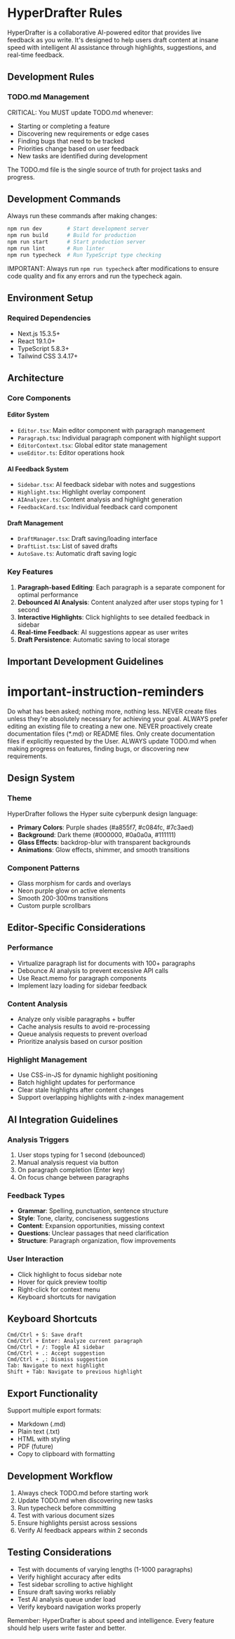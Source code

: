 # HyperDrafter Rules

HyperDrafter is a collaborative AI-powered editor that provides live feedback as you write. It's designed to help users draft content at insane speed with intelligent AI assistance through highlights, suggestions, and real-time feedback.

## Development Rules

### TODO.md Management
CRITICAL: You MUST update TODO.md whenever:
- Starting or completing a feature
- Discovering new requirements or edge cases  
- Finding bugs that need to be tracked
- Priorities change based on user feedback
- New tasks are identified during development

The TODO.md file is the single source of truth for project tasks and progress.

## Development Commands

Always run these commands after making changes:

```bash
npm run dev        # Start development server
npm run build      # Build for production  
npm run start      # Start production server
npm run lint       # Run linter
npm run typecheck  # Run TypeScript type checking
```

IMPORTANT: Always run `npm run typecheck` after modifications to ensure code quality and fix any errors and run the typecheck again.

## Environment Setup

### Required Dependencies
- Next.js 15.3.5+
- React 19.1.0+
- TypeScript 5.8.3+
- Tailwind CSS 3.4.17+

## Architecture

### Core Components

#### Editor System
- `Editor.tsx`: Main editor component with paragraph management
- `Paragraph.tsx`: Individual paragraph component with highlight support
- `EditorContext.tsx`: Global editor state management
- `useEditor.ts`: Editor operations hook

#### AI Feedback System  
- `Sidebar.tsx`: AI feedback sidebar with notes and suggestions
- `Highlight.tsx`: Highlight overlay component
- `AIAnalyzer.ts`: Content analysis and highlight generation
- `FeedbackCard.tsx`: Individual feedback card component

#### Draft Management
- `DraftManager.tsx`: Draft saving/loading interface
- `DraftList.tsx`: List of saved drafts
- `AutoSave.ts`: Automatic draft saving logic

### Key Features

1. **Paragraph-based Editing**: Each paragraph is a separate component for optimal performance
2. **Debounced AI Analysis**: Content analyzed after user stops typing for 1 second
3. **Interactive Highlights**: Click highlights to see detailed feedback in sidebar
4. **Real-time Feedback**: AI suggestions appear as user writes
5. **Draft Persistence**: Automatic saving to local storage

## Important Development Guidelines

# important-instruction-reminders
Do what has been asked; nothing more, nothing less.
NEVER create files unless they're absolutely necessary for achieving your goal.
ALWAYS prefer editing an existing file to creating a new one.
NEVER proactively create documentation files (*.md) or README files. Only create documentation files if explicitly requested by the User.
ALWAYS update TODO.md when making progress on features, finding bugs, or discovering new requirements.

## Design System

### Theme
HyperDrafter follows the Hyper suite cyberpunk design language:

- **Primary Colors**: Purple shades (#a855f7, #c084fc, #7c3aed)
- **Background**: Dark theme (#000000, #0a0a0a, #111111)
- **Glass Effects**: backdrop-blur with transparent backgrounds
- **Animations**: Glow effects, shimmer, and smooth transitions

### Component Patterns
- Glass morphism for cards and overlays
- Neon purple glow on active elements
- Smooth 200-300ms transitions
- Custom purple scrollbars

## Editor-Specific Considerations

### Performance
- Virtualize paragraph list for documents with 100+ paragraphs
- Debounce AI analysis to prevent excessive API calls
- Use React.memo for paragraph components
- Implement lazy loading for sidebar feedback

### Content Analysis
- Analyze only visible paragraphs + buffer
- Cache analysis results to avoid re-processing
- Queue analysis requests to prevent overload
- Prioritize analysis based on cursor position

### Highlight Management
- Use CSS-in-JS for dynamic highlight positioning
- Batch highlight updates for performance
- Clear stale highlights after content changes
- Support overlapping highlights with z-index management

## AI Integration Guidelines

### Analysis Triggers
1. User stops typing for 1 second (debounced)
2. Manual analysis request via button
3. On paragraph completion (Enter key)
4. On focus change between paragraphs

### Feedback Types
- **Grammar**: Spelling, punctuation, sentence structure
- **Style**: Tone, clarity, conciseness suggestions  
- **Content**: Expansion opportunities, missing context
- **Questions**: Unclear passages that need clarification
- **Structure**: Paragraph organization, flow improvements

### User Interaction
- Click highlight to focus sidebar note
- Hover for quick preview tooltip
- Right-click for context menu
- Keyboard shortcuts for navigation

## Keyboard Shortcuts

```
Cmd/Ctrl + S: Save draft
Cmd/Ctrl + Enter: Analyze current paragraph
Cmd/Ctrl + /: Toggle AI sidebar
Cmd/Ctrl + .: Accept suggestion
Cmd/Ctrl + ,: Dismiss suggestion
Tab: Navigate to next highlight
Shift + Tab: Navigate to previous highlight
```

## Export Functionality

Support multiple export formats:
- Markdown (.md)
- Plain text (.txt)
- HTML with styling
- PDF (future)
- Copy to clipboard with formatting

## Development Workflow

1. Always check TODO.md before starting work
2. Update TODO.md when discovering new tasks
3. Run typecheck before committing
4. Test with various document sizes
5. Ensure highlights persist across sessions
6. Verify AI feedback appears within 2 seconds

## Testing Considerations

- Test with documents of varying lengths (1-1000 paragraphs)
- Verify highlight accuracy after edits
- Test sidebar scrolling to active highlight
- Ensure draft saving works reliably
- Test AI analysis queue under load
- Verify keyboard navigation works properly

Remember: HyperDrafter is about speed and intelligence. Every feature should help users write faster and better.